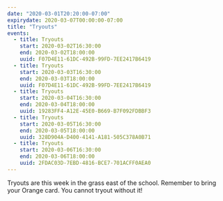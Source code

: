 ```yaml
---
date: "2020-03-01T20:20:00-07:00"
expirydate: 2020-03-07T00:00:00-07:00
title: "Tryouts"
events:
  - title: Tryouts
    start: 2020-03-02T16:30:00
    end: 2020-03-02T18:00:00
    uuid: F07D4E11-61DC-492B-99FD-7EE2417B6419
  - title: Tryouts
    start: 2020-03-03T16:30:00
    end: 2020-03-03T18:00:00
    uuid: F07D4E11-61DC-492B-99FD-7EE2417B6419
  - title: Tryouts
    start: 2020-03-04T16:30:00
    end: 2020-03-04T18:00:00
    uuid: 19283FF4-A12E-45E0-B669-B7F092FDBBF3
  - title: Tryouts
    start: 2020-03-05T16:30:00
    end: 2020-03-05T18:00:00
    uuid: 328D904A-D400-4141-A181-505C378A0B71
  - title: Tryouts
    start: 2020-03-06T16:30:00
    end: 2020-03-06T18:00:00
    uuid: 2FDAC03D-7EBD-4816-BCE7-701ACFF0AEA0
---
```


Tryouts are this week in the grass east of the school. Remember to bring your
Orange card. You cannot tryout without it!

<!--more-->
